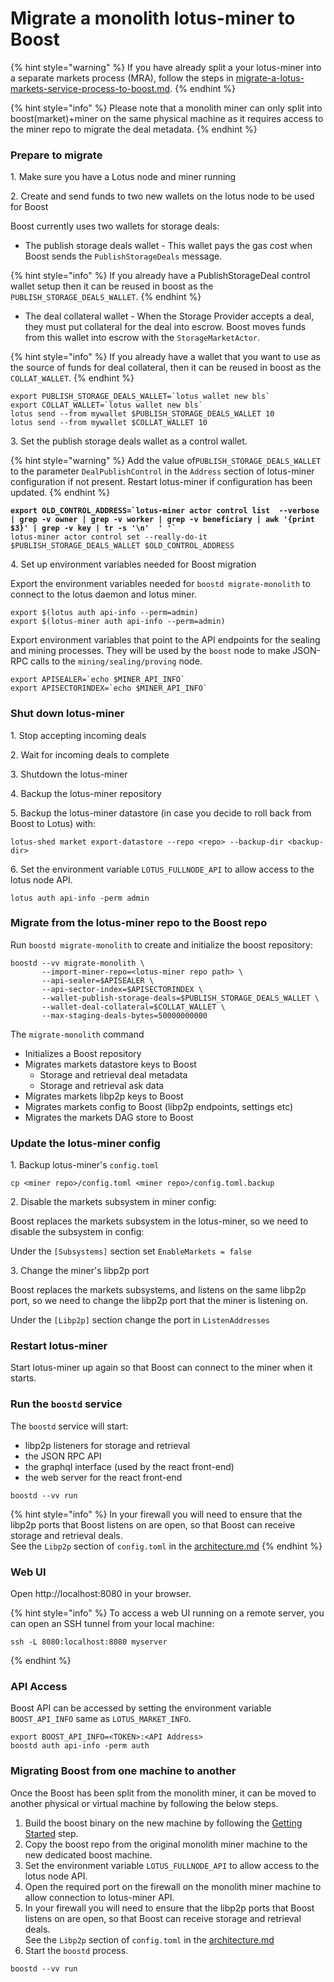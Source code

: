 # Migrate a monolith lotus-miner to Boost

{% hint style="warning" %}
If you have already split a your lotus-miner into a separate markets process (MRA), follow the steps in [migrate-a-lotus-markets-service-process-to-boost.md](migrate-a-lotus-markets-service-process-to-boost.md "mention").
{% endhint %}

{% hint style="info" %}
Please note that a monolith miner can only split into boost(market)+miner on the same physical machine as it requires access to the miner repo to migrate the deal metadata.
{% endhint %}

### Prepare to migrate

1\. Make sure you have a Lotus node and miner running

2\. Create and send funds to two new wallets on the lotus node to be used for Boost

Boost currently uses two wallets for storage deals:

* The publish storage deals wallet - This wallet pays the gas cost when Boost sends the `PublishStorageDeals` message.

{% hint style="info" %}
If you already have a PublishStorageDeal control wallet setup then it can be reused in boost as the `PUBLISH_STORAGE_DEALS_WALLET`.
{% endhint %}

* The deal collateral wallet - When the Storage Provider accepts a deal, they must put collateral for the deal into escrow. Boost moves funds from this wallet into escrow with the `StorageMarketActor`.

{% hint style="info" %}
If you already have a wallet that you want to use as the source of funds for deal collateral, then it can be reused in boost as the `COLLAT_WALLET`.
{% endhint %}

```
export PUBLISH_STORAGE_DEALS_WALLET=`lotus wallet new bls`
export COLLAT_WALLET=`lotus wallet new bls`
lotus send --from mywallet $PUBLISH_STORAGE_DEALS_WALLET 10
lotus send --from mywallet $COLLAT_WALLET 10
```

3\. Set the publish storage deals wallet as a control wallet.

{% hint style="warning" %}
Add the value of`PUBLISH_STORAGE_DEALS_WALLET` to the parameter `DealPublishControl` in the `Address` section of lotus-miner configuration if not present. Restart lotus-miner if configuration has been updated.
{% endhint %}

<pre><code><strong>export OLD_CONTROL_ADDRESS=`lotus-miner actor control list  --verbose | grep -v owner | grep -v worker | grep -v beneficiary | awk '{print $3}' | grep -v key | tr -s '\n'  ' '`
</strong>lotus-miner actor control set --really-do-it $PUBLISH_STORAGE_DEALS_WALLET $OLD_CONTROL_ADDRESS
</code></pre>

4\. Set up environment variables needed for Boost migration

Export the environment variables needed for `boostd migrate-monolith` to connect to the lotus daemon and lotus miner.

```
export $(lotus auth api-info --perm=admin)
export $(lotus-miner auth api-info --perm=admin)
```

Export environment variables that point to the API endpoints for the sealing and mining processes. They will be used by the `boost` node to make JSON-RPC calls to the `mining/sealing/proving` node.

```
export APISEALER=`echo $MINER_API_INFO`
export APISECTORINDEX=`echo $MINER_API_INFO`
```

### Shut down lotus-miner

1\. Stop accepting incoming deals

2\. Wait for incoming deals to complete

3\. Shutdown the lotus-miner

4\. Backup the lotus-miner repository

5\. Backup the lotus-miner datastore (in case you decide to roll back from Boost to Lotus) with:

```
lotus-shed market export-datastore --repo <repo> --backup-dir <backup-dir>
```

6\. Set the environment variable `LOTUS_FULLNODE_API` to allow access to the lotus node API.

```
lotus auth api-info -perm admin
```

### Migrate from the lotus-miner repo to the Boost repo

Run `boostd migrate-monolith` to create and initialize the boost repository:

```
boostd --vv migrate-monolith \
       --import-miner-repo=<lotus-miner repo path> \
       --api-sealer=$APISEALER \
       --api-sector-index=$APISECTORINDEX \
       --wallet-publish-storage-deals=$PUBLISH_STORAGE_DEALS_WALLET \
       --wallet-deal-collateral=$COLLAT_WALLET \
       --max-staging-deals-bytes=50000000000 
```

The `migrate-monolith` command

* Initializes a Boost repository
* Migrates markets datastore keys to Boost
  * Storage and retrieval deal metadata
  * Storage and retrieval ask data
* Migrates markets libp2p keys to Boost
* Migrates markets config to Boost (libp2p endpoints, settings etc)
* Migrates the markets DAG store to Boost

### Update the lotus-miner config

1\. Backup lotus-miner's `config.toml`

```
cp <miner repo>/config.toml <miner repo>/config.toml.backup
```

2\. Disable the markets subsystem in miner config:

Boost replaces the markets subsystem in the lotus-miner, so we need to disable the subsystem in config:

Under the `[Subsystems]` section set `EnableMarkets = false`

3\. Change the miner's libp2p port

Boost replaces the markets subsystems, and listens on the same libp2p port, so we need to change the libp2p port that the miner is listening on.

Under the `[Libp2p]` section change the port in `ListenAddresses`

### Restart lotus-miner

Start lotus-miner up again so that Boost can connect to the miner when it starts.

### Run the `boostd` service

The `boostd` service will start:

* libp2p listeners for storage and retrieval
* the JSON RPC API
* the graphql interface (used by the react front-end)
* the web server for the react front-end

```
boostd --vv run
```

{% hint style="info" %}
In your firewall you will need to ensure that the libp2p ports that Boost listens on are open, so that Boost can receive storage and retrieval deals.\
See the `Libp2p` section of `config.toml` in the [architecture.md](../../boost-architecture/architecture.md "mention")
{% endhint %}

### Web UI

Open http://localhost:8080 in your browser.

{% hint style="info" %}
To access a web UI running on a remote server, you can open an SSH tunnel from your local machine:

```
ssh -L 8080:localhost:8080 myserver
```
{% endhint %}

### API Access

Boost API can be accessed by setting the environment variable `BOOST_API_INFO` same as `LOTUS_MARKET_INFO`.

```
export BOOST_API_INFO=<TOKEN>:<API Address>
boostd auth api-info -perm auth
```

### Migrating Boost from one machine to another

Once the Boost has been split from the monolith miner, it can be moved to another physical or virtual machine by following the below steps.

1. Build the boost binary on the new machine by following the [Getting Started](../../getting-started.md) step.
2. Copy the boost repo from the original monolith miner machine to the new dedicated boost machine.
3. Set the environment variable `LOTUS_FULLNODE_API` to allow access to the lotus node API.
4. Open the required port on the firewall on the monolith miner machine to allow connection to lotus-miner API.
5. In your firewall you will need to ensure that the libp2p ports that Boost listens on are open, so that Boost can receive storage and retrieval deals.\
   See the `Libp2p` section of `config.toml` in the [architecture.md](../../boost-architecture/architecture.md "mention")
6. Start the `boostd` process.

```
boostd --vv run
```
